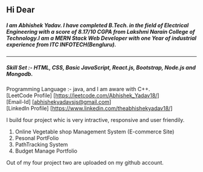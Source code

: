 ## Hi Dear

##### I am Abhishek Yadav. I have completed B.Tech. in the field of Electrical Engineering with a score of 8.17/10 CGPA from Lakshmi Narain College of Technology.I am a MERN Stack Web Developer with one Year of industrial experience from ITC INFOTECH(Bengluru).
---
##### Skill Set :-  HTML, CSS, Basic JavaScript, React.js, Bootstrap, Node.js and Mongodb.
Programming Language :- java, and I am aware with C++. </br>
[LeetCode Profile]  [https://leetcode.com/Abhishek_Yadav18/] </br>
[Email-Id]  [abhishekyadavsjs@gmail.com] </br>
[LinkedIn Profile]  [https://www.linkedin.com/theabhishekyadav18/]

I build four project whic is very intractive, responsive and user friendily. </br>
1. Online Vegetable shop Management System (E-commerce Site)
2. Pesonal PortFolio
3. PathTracking System
4. Budget Manage Portfolio

Out of my four project two are uploaded on my github account.
